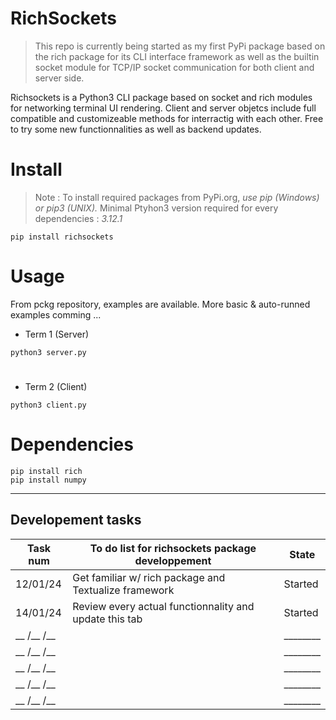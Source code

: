 
# RichSockets

 > This repo is currently being started as my first PyPi package based on the rich package for its CLI interface
 > framework as well as the builtin socket module for TCP/IP socket communication for both client and server side.

Richsockets is a Python3 CLI package based on socket and rich modules for networking terminal UI rendering. Client and server objetcs include full compatible and customizeable methods for interractig with each other. Free to try some new functionnalities as well as backend updates.

# Install

 > Note : To install required packages from PyPi.org, *use pip (Windows) or pip3 (UNIX).*
 > Minimal Ptyhon3 version required for every dependencies : *3.12.1*

```
pip install richsockets
```

# Usage

From pckg repository, examples are available. More basic & auto-runned examples comming ...
- Term 1 (Server)
```
python3 server.py
```
#
- Term 2 (Client)
```
python3 client.py
```

# Dependencies

```
pip install rich
pip install numpy
```

***

## Developement tasks

| Task num | To do list for richsockets package developpement       | State    |
|----------|--------------------------------------------------------|----------|
| 12/01/24 | Get familiar w/ rich package and Textualize framework  | Started  |
| 14/01/24 | Review every actual functionnality and update this tab | Started  |
| __ /__ /__ |                                                        | ________ |
| __ /__ /__ |                                                        | ________ |
| __ /__ /__ |                                                        | ________ |
| __ /__ /__ |                                                        | ________ |
| __ /__ /__ |                                                        | ________ |